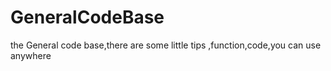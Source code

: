 # GeneralCodeBase
the General code base,there are some little tips ,function,code,you can use anywhere
